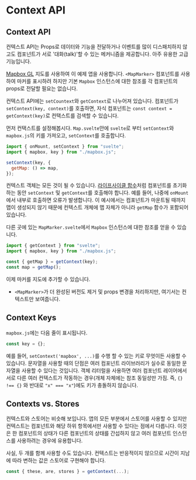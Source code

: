 # Context API

## Context API

컨텍스트 API는 Props로 데이터와 기능을 전달하거나 이벤트를 많이 디스패치하지 않고도 컴포넌트가 서로 '대화(talk)'할 수 있는 메커니즘을 제공합니다. 아주 유용한 고급 기능입니다.

[Mapbox GL](https://docs.mapbox.com/mapbox-gl-js/overview/) 지도를 사용하여 이 예제 앱을 사용합니다. `<MapMarker>` 컴포넌트를 사용하여 마커를 표시하려 하지만 기본 `Mapbox` 인스턴스에 대한 참조를 각 컴포넌트의 props로 전달할 필요는 없습니다.

컨텍스트 API에는 `setCountext`와 `getContext`로 나누어져 있습니다. 컴포넌트가 `setContext(key, context)`를 호출하면, 자식 컴포넌트는 `const context = getContext(key)`로 컨택스트를 검색할 수 있습니다.

먼저 컨택스트를 설정해봅시다. `Map.svelte`안에 `svelte`로 부터 `setContext`와 `mapbox.js`의 키를 가져오고, `setContext`를 호출합니다.

```js
import { onMount, setContext } from "svelte";
import { mapbox, key } from "./mapbox.js";

setContext(key, {
  getMap: () => map,
});
```

컨텍스트 객체는 모든 것이 될 수 있습니다. [라이프사이클 함수](https://svelte.dev/tutorial/onmount)처럼 컴포넌트를 초기화하는 동안 `setContext` 및 `getContext`를 호출해야 합니다. 예를 들어, 나중에 `onMount`에서 내부로 호출하면 오류가 발생합니다. 이 예시에서는 컴포넌트가 마운트될 때까지 맵이 생성되지 않기 때문에 컨텍스트 개체에 맵 자체가 아니라 `getMap` 함수가 포함되어 있습니다.

다른 곳에 있는 `MapMarker.svelte`에서 `Mapbox` 인스턴스에 대한 참조를 얻을 수 있습니다.

```js
import { getContext } from "svelte";
import { mapbox, key } from "./mapbox.js";

const { getMap } = getContext(key);
const map = getMap();
```

이제 마커를 지도에 추가할 수 있습니다.

- `<MapMarker>`가 더 완성된 버전도 제거 및 props 변경을 처리하지만, 여기서는 컨텍스트만 보여줍니다.

## Context Keys

`mapbox.js`에는 다음 줄이 표시됩니다.

```js
const key = {};
```

예를 들어, `setContext('mapbox', ...)`를 수행 할 수 있는 키로 무엇이든 사용할 수 있습니다. 문자열을 사용할 때의 단점은 여러 컴포넌트 라이브러리가 실수로 동일한 문자열을 사용할 수 있다는 것입니다.
객체 리터럴을 사용하면 여러 컴포넌트 레이어에서 서로 다른 여러 컨텍스트가 작동하는 경우(개체 자체에는 참조 동일성만 가짐. 즉, `{} !== {}` 와 반대로 `"x" === "x"`)에도 키가 충돌하지 않습니다.

## Contexts vs. Stores

컨텍스트와 스토어는 비슷해 보입니다. 앱의 모든 부분에서 스토어를 사용할 수 있지만 컨텍스트는 컴포넌트와 해당 하위 항목에서만 사용할 수 있다는 점에서 다릅니다. 이것은 한 컴포넌트의 상태가 다른 컴포넌트의 상태를 간섭하지 않고 여러 컴포넌트 인스턴스를 사용하려는 경우에 유용합니다.

사실, 두 개를 함께 사용할 수도 있습니다. 컨텍스트는 반응적이지 않으므로 시간이 지남에 따라 변하는 값은 스토어로 구현해야 합니다.

```js
const { these, are, stores } = getContext(...);
```
